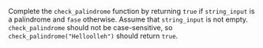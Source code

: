 Complete the `check_palindrome` function by returning `true` if `string_input` is a palindrome and `fase` otherwise.
Assume that `string_input` is not empty.
`check_palindrome` should not be case-sensitive, so `check_palindrome("Helloolleh")` should return `true`.